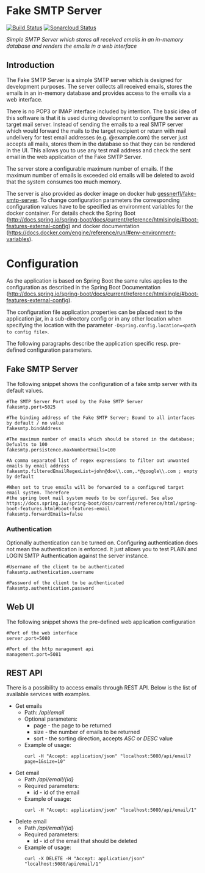 # Fake SMTP Server
[![Build Status](https://travis-ci.org/gessnerfl/fake-smtp-server.svg?branch=master)](https://travis-ci.org/gessnerfl/fake-smtp-server)
[![Sonarcloud Status](https://sonarcloud.io/api/project_badges/measure?project=de.gessnerfl.fake-smtp-server&metric=alert_status)](https://sonarcloud.io/dashboard/index/de.gessnerfl.fake-smtp-server)

*Simple SMTP Server which stores all received emails in an in-memory database and renders the emails in a web interface*

## Introduction

The Fake SMTP Server is a simple SMTP server which is designed for development purposes. The server collects all
received emails, stores the emails in an in-memory database and provides access to the emails via a web interface.

There is no POP3 or IMAP interface included by intention. The basic idea of this software is that it is used during 
development to configure the server as target mail server. Instead of sending the emails to a real SMTP server which 
would forward the mails to the target recipient or return with mail undelivery for test email addresses (e.g. 
@example.com) the server just accepts all mails, stores them in the database so that they can be rendered in the UI. 
This allows you to use any test mail address and check the sent email in the web application of the Fake SMTP Server.

The server store a configurable maximum number of emails. If the maximum number of emails is exceeded old emails will
be deleted to avoid that the system consumes too much memory.

The server is also provided as docker image on docker hub [gessnerfl/fake-smtp-server](https://hub.docker.com/r/gessnerfl/fake-smtp-server/).
To change configuration parameters the corresponding configuration values have to be specified as environment variables
for the docker container. For details check the Spring Boot (http://docs.spring.io/spring-boot/docs/current/reference/htmlsingle/#boot-features-external-config) 
and docker documentation (https://docs.docker.com/engine/reference/run/#env-environment-variables).

# Configuration

As the application is based on Spring Boot the same rules applies to the configuration as described in the Spring Boot 
Documentation (http://docs.spring.io/spring-boot/docs/current/reference/htmlsingle/#boot-features-external-config).

The configuration file application.properties can be placed next to the application jar, in a sub-directory config or 
in any other location when specifying the location with the parameter `-Dspring.config.location=<path to config file>`.

The following paragraphs describe the application specific resp. pre-defined configuration parameters.

## Fake SMTP Server
The following snippet shows the configuration of a fake smtp server with its default values.
    
    #The SMTP Server Port used by the Fake SMTP Server
    fakesmtp.port=5025
    
    #The binding address of the Fake SMTP Server; Bound to all interfaces by default / no value
    fakesmtp.bindAddress
    
    #The maximum number of emails which should be stored in the database; Defualts to 100
    fakesmtp.persistence.maxNumberEmails=100  
    
    #A comma separated list of regex expressions to filter out unwanted emails by email address
    fakesmtp.filteredEmailRegexList=john@doe\\.com,.*@google\\.com ; empty by default
    
    #When set to true emails will be forwarded to a configured target email system. Therefore
    #the spring boot mail system needs to be configured. See also 
    https://docs.spring.io/spring-boot/docs/current/reference/html/spring-boot-features.html#boot-features-email
    fakesmtp.forwardEmails=false
    
### Authentication
Optionally authentication can be turned on. Configuring authentication does not mean the authentication is enforced. It
just allows you to test PLAIN and LOGIN SMTP Authentication against the server instance.

    #Username of the client to be authenticated
    fakesmtp.authentication.username
    
    #Password of the client to be authenticated
    fakesmtp.authentication.password          

## Web UI
The following snippet shows the pre-defined web application configuration

    #Port of the web interface
    server.port=5080     
    
    #Port of the http management api
    management.port=5081 

## REST API

There is a possibility to access emails through REST API. Below is the list of available services with examples.

* Get emails
    * Path: _/api/email_ 
    * Optional parameters:
        * page - the page to be returned
        * size - the number of emails to be returned
        * sort - the sorting direction, accepts _ASC_ or _DESC_ value
    * Example of usage:
        ```
        curl -H "Accept: application/json" "localhost:5080/api/email?page=1&size=10"
        ```
* Get email
    * Path _/api/email/{id}_
    * Required parameters:
        * id - id of the email
    * Example of usage: 
        ```
        curl -H "Accept: application/json" "localhost:5080/api/email/1"
        ```
* Delete email
    * Path _/api/email/{id}_
    * Required parameters:
        * id - id of the email that should be deleted
    * Example of usage:
        ```
        curl -X DELETE -H "Accept: application/json" "localhost:5080/api/email/1"
        ```